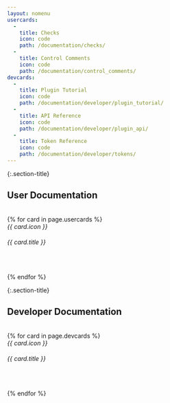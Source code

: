 ```yaml
---
layout: nomenu
usercards:
  -
    title: Checks
    icon: code
    path: /documentation/checks/
  -
    title: Control Comments
    icon: code
    path: /documentation/control_comments/
devcards:
  -
    title: Plugin Tutorial
    icon: code
    path: /documentation/developer/plugin_tutorial/
  -
    title: API Reference
    icon: code
    path: /documentation/developer/plugin_api/
  -
    title: Token Reference
    icon: code
    path: /documentation/developer/tokens/
---
```


{:.section-title}
## User Documentation
<div class="spacer">&nbsp;</div>
<div class="row">
{% for card in page.usercards %}
    <div class="col-md-4">
        <div class="promo-box text-center inner-space">
            <i class="md-icon dp36 box-icon">{{ card.icon }}</i>
            <h6 class="box-title">{{ card.title }}</h6>
            <p class="box-description">&nbsp;</p>
            <a class="link" href="{{ card.path }}"><span></span></a>
        </div>
    </div>
{% endfor %}
</div>

{:.section-title}
## Developer Documentation
<div class="spacer">&nbsp;</div>
<div class="row">
{% for card in page.devcards %}
    <div class="col-md-4">
        <div class="promo-box text-center inner-space">
            <i class="md-icon dp36 box-icon">{{ card.icon }}</i>
            <h6 class="box-title">{{ card.title }}</h6>
            <p class="box-description">&nbsp;</p>
            <a class="link" href="{{ card.path }}"><span></span></a>
        </div>
    </div>
{% endfor %}
</div>
